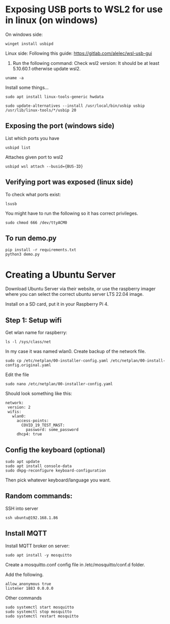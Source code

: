 
# Exposing USB ports to WSL2 for use in linux (on windows)

On windows side:

 ``` 
 winget install usbipd
 ```

Linux side:
Following this guide: https://gitlab.com/alelec/wsl-usb-gui

1. Run the following command: 
Check wsl2 version: It should be at least 5.10.60.1 otherwise update wsl2.
 ``` 
 uname -a 
 ```

 Install some things...
 ``` 
 sudo apt install linux-tools-generic hwdata
 ```
 ``` 
 sudo update-alternatives --install /usr/local/bin/usbip usbip /usr/lib/linux-tools/*/usbip 20
 ```

## Exposing the port (windows side)

List which ports you have
 ``` 
 usbipd list
 ```

Attaches given port to wsl2
 ``` 
 usbipd wsl attach --busid={BUS-ID}
 ```

## Verifying port was exposed (linux side)
To check what ports exist:

 ``` 
 lsusb
 ```
 You might have to run the following so it has correct privileges.

 ``` 
 sudo chmod 666 /dev/ttyACM0
 ```


## To run demo.py

 ``` 
 pip install -r requirements.txt
 python3 demo.py
 ```

# Creating a Ubuntu Server 

Download Ubuntu Server via their website, or use the raspberry imager where you can select the correct ubuntu server LTS 22.04 image.

Install on a SD card, put it in your Raspberry Pi 4.

## Step 1: Setup wifi

Get wlan name for raspberry:

 ``` 
 ls -l /sys/class/net
 ```

In my case it was named wlan0. Create backup of the network file.
 ``` 
 sudo cp /etc/netplan/00-installer-config.yaml /etc/netplan/00-install-config.original.yaml
 ```

Edit the file
 ``` 
 sudo nano /etc/netplan/00-installer-config.yaml
 ```

Should look something like this:

```
network:
 version: 2 
 wifis:
   wlan0:
     access-points:
       COVID_19_TEST_MAST:
         password: some_password
     dhcp4: true
```

## Config the keyboard (optional)
```
sudo apt update
sudo apt install console-data
sudo dkpg-reconfigure keyboard-configuration 
```
Then pick whatever keyboard/language you want.

## Random commands:
SSH into server 

```
ssh ubuntu@192.168.1.86
```

## Install MQTT


Install MQTT broker on server:
```
sudo apt install -y mosquitto
```

Create a mosquitto.conf config file in /etc/mosquitto/conf.d folder.

Add the following.
```
allow_anonymous true
listener 1883 0.0.0.0
```

Other commands
```
sudo systemctl start mosquitto
sudo systemctl stop mosquitto
sudo systemctl restart mosquitto
```

